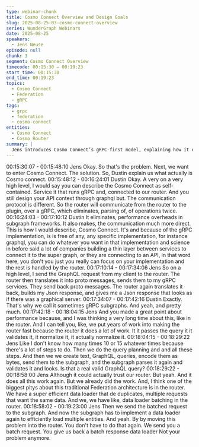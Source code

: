```yaml
---
type: webinar-chunk
title: Cosmo Connect Overview and Design Goals
slug: 2025-08-25-03-cosmo-connect-overview
series: WunderGraph Webinars
date: 2025-08-25
speakers:
  - Jens Neuse
episode: null
chunk: 3
segment: Cosmo Connect Overview
timecode: 00:15:30 – 00:19:23
start_time: 00:15:30
end_time: 00:19:23
topics:
  - Cosmo Connect
  - Federation
  - gRPC
tags:
  - grpc
  - federation
  - cosmo-connect
entities:
  - Cosmo Connect
  - Cosmo Router
summary: |
  Jens introduces Cosmo Connect’s gRPC-first model, explaining how it eliminates redundant parsing, improves batching, and simplifies federation workflows. This section positions Connect as a pragmatic alternative to GraphQL-only subgraphs.
---
```



00:15:30:07 - 00:15:48:10
Jens
Okay. So that's the problem. Next, we want to enter Cosmo Connect. The solution. So, Dustin
explain us what actually is Cosmo connect.
00:15:48:12 - 00:16:24:01
Dustin
Okay. A very on a very high level, I would say you can describe the Cosmo Connect as
self-contained. Service it that runs gRPC and, connected to our router. And you still design your
API context through graphql but. The communication protocol is different. So the router will
communicate from the router to the plugin, over a gRPC, which eliminates, parsing of, of
operations twice.
00:16:24:03 - 00:17:10:12
Dustin
It eliminates, performance overheads in subgraph frameworks. It also makes, the
communication much more direct. This is how I would describe, Cosmo Connect. It's and
because of the gRPC implementation, is is free of any, any specific implementation, for instance
graphql, you can do whatever you want in that implementation and science in before said a lot
of companies building a thin layer between services to connect it to the super graph, or they are
connecting to an API, in that word here, you don't you just you really can focus on your
implementation and the rest is handled by the router.
00:17:10:14 - 00:17:34:06
Jens
So on a high level, I send the GraphQL request from my client to the router. The router then
translates it into proto messages, sends them to my gRPC services. They send back proto
messages. The router again translates it back, builds my Json response, and gives me a Json
response that looks as if there was a graphical server.
00:17:34:07 - 00:17:42:16
Dustin
Exactly. That's why we call it sometimes gRPC subgraphs. And yeah, and pretty much.
00:17:42:18 - 00:18:04:15
Jens
And you made a great point about performance because, and I was thinking a very long time
about this, like in the router. And I can tell you, like, we put years of work into making the router
fast because the router it does a lot of work. It it passes the query it it validates it, it normalize it,
it actually normalize it.
00:18:04:15 - 00:18:29:22
Jens
Like I don't know how many times 10 or 15 whatever times because there's a lot of steps to do.
Then we do the query planning and and all these steps. And then we we create text, GraphQL,
queries, encode them as bytes, send them to the subgraph, and the subgraph parses it again
and validates it and looks. Is that a real valid GraphQL query?
00:18:29:22 - 00:18:58:00
Jens
Although it could actually trust our router. But yeah. And it does all this work again. But we
already did the work. And, I think one of the biggest pitys about this traditional Federation
architecture is in the router. We have a super efficient data loader that de duplicates, multiple
requests that want the same data. And we, we have like, data loader batching in the router.
00:18:58:02 - 00:19:23:00
Jens
Then we send the batched request to the subgraph. And now the subgraph has to implement a
data loader again to efficiently load multiple entities. And yeah. By by moving this problem into
the router. You don't have to do that again. We send you a batch request. You give us back a
batch response data loader Not your problem anymore.